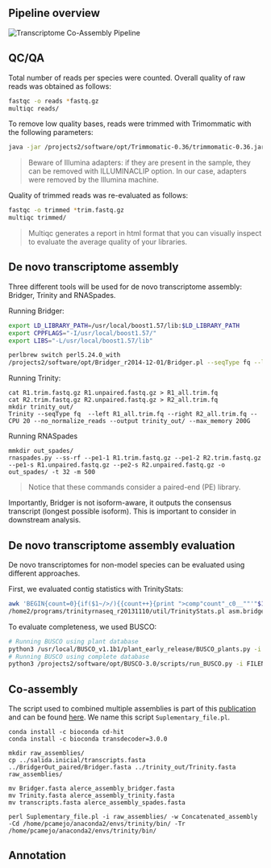 ## Pipeline overview

![Transcriptome Co-Assembly Pipeline](https://user-images.githubusercontent.com/53570955/71528170-619f9600-28bd-11ea-802b-5597542c3e9e.png)

## QC/QA

Total number of reads per species were counted. Overall quality of raw reads was obtained as follows:
```bash
fastqc -o reads *fastq.gz
multiqc reads/
```

To remove low quality bases, reads were trimmed with Trimommatic with the following parameters:
```bash
java -jar /projects2/software/opt/Trimmomatic-0.36/trimmomatic-0.36.jar PE -phred33 R1.fastq.gz R2.fastq.gz R1.trim.fastq.gz R1.unpaired.fastq.gz R2.trim.fastq.gz R2.unpaired.fastq.gz LEADING:20 TRAILING:20 SLIDINGWINDOW:10:30 MINLEN:50 AVGQUAL:25
```
> Beware of Illumina adapters: if they are present in the sample, they can be removed with ILLUMINACLIP option. In our case, adapters were removed by the Illumina machine.

Quality of trimmed reads was re-evaluated as follows:
```bash
fastqc -o trimmed *trim.fastq.gz
multiqc trimmed/
```

> Multiqc generates a report in html format that you can visually inspect to evaluate the average quality of your libraries. 

## De novo transcriptome assembly

Three different tools will be used for de novo transcriptome assembly: Bridger, Trinity and RNASpades. 

Running Bridger:
```bash
export LD_LIBRARY_PATH=/usr/local/boost1.57/lib:$LD_LIBRARY_PATH
export CPPFLAGS="-I/usr/local/boost1.57/"
export LIBS="-L/usr/local/boost1.57/lib"

perlbrew switch perl5.24.0_with
/projects2/software/opt/Bridger_r2014-12-01/Bridger.pl --seqType fq --left R1.trim.fastq.gz --right R2.trim.fastq.gz --CPU 20 -o BridgerOut --min_kmer_coverage 5 --SS_lib_type RF
```

Running Trinity:
```
cat R1.trim.fastq.gz R1.unpaired.fastq.gz > R1_all.trim.fq
cat R2.trim.fastq.gz R2.unpaired.fastq.gz > R2_all.trim.fq
mkdir trinity_out/
Trinity --seqType fq  --left R1_all.trim.fq --right R2_all.trim.fq --CPU 20 --no_normalize_reads --output trinity_out/ --max_memory 200G
```

Running RNASpades

```
mmkdir out_spades/
rnaspades.py --ss-rf --pe1-1 R1.trim.fastq.gz --pe1-2 R2.trim.fastq.gz --pe1-s R1.unpaired.fastq.gz --pe2-s R2.unpaired.fastq.gz -o out_spades/ -t 32 -m 500
```

> Notice that these commands consider a paired-end (PE) library.

Importantly, Bridger is not isoform-aware, it outputs the consensus transcript (longest possible isoform). This is important to consider in downstream analysis.

## De novo transcriptome assembly evaluation

De novo transcriptomes for non-model species can be evaluated using different approaches. 

First, we evaluated contig statistics with TrinityStats:
```bash
awk 'BEGIN{count=0}{if($1~/>/){{count++}{print ">comp"count"_c0__""'"$1"'"}}else{print $0}}' asm.bridger.fasta > asm.bridger.fasta_rename # renaming Bridger output to Trinity-like format
/home2/programs/trinityrnaseq_r20131110/util/TrinityStats.pl asm.bridger.fasta_rename > asm.bridger.fasta_rename.stats
```

To evaluate completeness, we used BUSCO:
```bash
# Running BUSCO using plant database
python3 /usr/local/BUSCO_v1.1b1/plant_early_release/BUSCO_plants.py -i asm.bridger.fasta -o asm.bridger.fasta.BUSCO -l /usr/local/BUSCO_v1.1b1/plant_early_release/plantae -m trans -c 20 -f
# Running BUSCO using complete database
python3 /projects2/software/opt/BUSCO-3.0/scripts/run_BUSCO.py -i FILENAME.fasta -o DIRECTORY -l /projects2/software/opt/BUSCO-3.0/datasets/embryophyta_odb9/ -m tran -c 20 -f
```

## Co-assembly

The script used to combined multiple assemblies is part of this [publication](https://bmcbioinformatics.biomedcentral.com/articles/10.1186/s12859-016-1406-x#MOESM3) and can be found [here]( https://static-content.springer.com/esm/art%3A10.1186%2Fs12859-016-1406-x/MediaObjects/12859_2016_1406_MOESM3_ESM.pl). We name this script ```Suplementary_file.pl```.

```
conda install -c bioconda cd-hit 
conda install -c bioconda transdecoder=3.0.0 

mkdir raw_assemblies/
cp ../salida.inicial/transcripts.fasta ../BridgerOut_paired/Bridger.fasta ../trinity_out/Trinity.fasta raw_assemblies/

mv Bridger.fasta alerce_assembly_bridger.fasta
mv Trinity.fasta alerce_assembly_trinity.fasta
mv transcripts.fasta alerce_assembly_spades.fasta

perl Suplementary_file.pl -i raw_assemblies/ -w Concatenated_assembly -Cd /home/pcamejo/anaconda2/envs/trinity/bin/ -Tr /home/pcamejo/anaconda2/envs/trinity/bin/
```
## Annotation

